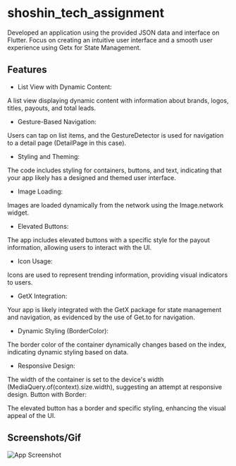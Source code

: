 
# shoshin_tech_assignment

Developed an application using the provided JSON data and interface on Flutter. Focus on creating an
intuitive user interface and a smooth user experience using Getx for State Management.




## Features

- List View with Dynamic Content:

A list view displaying dynamic content with information about brands, logos, titles, payouts, and total leads.

- Gesture-Based Navigation:

Users can tap on list items, and the GestureDetector is used for navigation to a detail page (DetailPage in this case).

- Styling and Theming:

The code includes styling for containers, buttons, and text, indicating that your app likely has a designed and themed user interface.

- Image Loading:

Images are loaded dynamically from the network using the Image.network widget.

- Elevated Buttons:

The app includes elevated buttons with a specific style for the payout information, allowing users to interact with the UI.

- Icon Usage:

Icons are used to represent trending information, providing visual indicators to users.

- GetX Integration:

Your app is likely integrated with the GetX package for state management and navigation, as evidenced by the use of Get.to for navigation.

- Dynamic Styling (BorderColor):

The border color of the container dynamically changes based on the index, indicating dynamic styling based on data.

- Responsive Design:

The width of the container is set to the device's width (MediaQuery.of(context).size.width), suggesting an attempt at responsive design.
Button with Border:

The elevated button has a border and specific styling, enhancing the visual appeal of the UI.
## Screenshots/Gif

![App Screenshot](https://github.com/sameermansoori1/Shoshin_Tech_assignment/assets/88525320/607ff859-24c5-4f04-ae0e-62277301b5f8)

